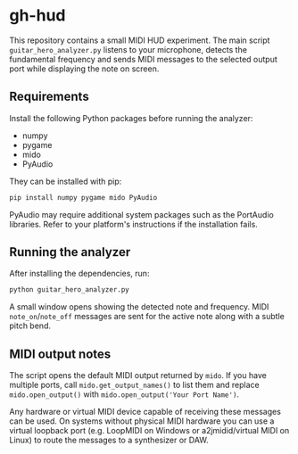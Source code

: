 # gh-hud

This repository contains a small MIDI HUD experiment. The main script
`guitar_hero_analyzer.py` listens to your microphone, detects the
fundamental frequency and sends MIDI messages to the selected output
port while displaying the note on screen.

## Requirements

Install the following Python packages before running the analyzer:

- numpy
- pygame
- mido
- PyAudio

They can be installed with pip:

```bash
pip install numpy pygame mido PyAudio
```

PyAudio may require additional system packages such as the PortAudio
libraries. Refer to your platform's instructions if the installation fails.

## Running the analyzer

After installing the dependencies, run:

```bash
python guitar_hero_analyzer.py
```

A small window opens showing the detected note and frequency. MIDI
`note_on`/`note_off` messages are sent for the active note along with a
subtle pitch bend.

## MIDI output notes

The script opens the default MIDI output returned by `mido`. If you have
multiple ports, call `mido.get_output_names()` to list them and replace
`mido.open_output()` with `mido.open_output('Your Port Name')`.

Any hardware or virtual MIDI device capable of receiving these messages
can be used. On systems without physical MIDI hardware you can use a
virtual loopback port (e.g. LoopMIDI on Windows or a2jmidid/virtual
MIDI on Linux) to route the messages to a synthesizer or DAW.
